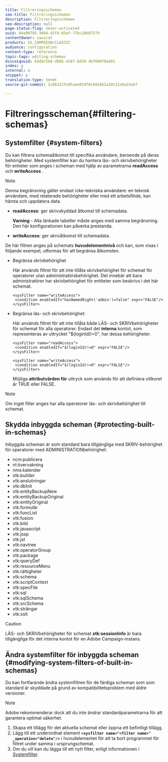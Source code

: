 ```yaml
---
title: Filtreringsscheman
seo-title: Filtreringsscheman
description: Filtreringsscheman
seo-description: null
page-status-flag: never-activated
uuid: 04a90785-3084-42fd-85af-77bc28687579
contentOwner: sauviat
products: SG_CAMPAIGN/CLASSIC
audience: configuration
content-type: reference
topic-tags: editing-schemas
discoiquuid: 64d4c5b8-db0b-4287-8d30-4bf09878a401
index: y
internal: n
snippet: y
translation-type: tm+mt
source-git-commit: 1c86322fa95aee024f6c691b61a10c21a9a22eb7

---
```



# Filtreringsscheman{#filtering-schemas}

## Systemfilter {#system-filters}

Du kan filtrera schemaåtkomst till specifika användare, beroende på deras behörigheter. Med systemfilter kan du hantera läs- och skrivbehörigheter för enheter som anges i scheman med hjälp av parametrarna **readAccess** och **writeAccess** .

>[!NOTE]
>
>Denna begränsning gäller endast icke-tekniska användare: en teknisk användare, med relaterade behörigheter eller med ett arbetsflöde, kan hämta och uppdatera data.

* **readAccess**: ger skrivskyddad åtkomst till schemadata.

   **Varning** - Alla länkade tabeller måste anges med samma begränsning. Den här konfigurationen kan påverka prestanda.

* **writeAccess**: ger skrivåtkomst till schemadata.

De här filtren anges på schemats **huvudelementnivå** och kan, som visas i följande exempel, utformas för att begränsa åtkomsten.

* Begränsa skrivbehörighet

   Här används filtret för att inte tillåta skrivbehörighet för schemat för operatorer utan administratörsbehörighet. Det innebär att bara administratörer har skrivbehörighet för entiteter som beskrivs i det här schemat.

   ```
   <sysFilter name="writeAccess">      
    <condition enabledIf="hasNamedRight('admin')=false" expr="FALSE"/>    
   </sysFilter>
   ```

* Begränsa läs- och skrivbehörighet:

   Här används filtret för att inte tillåta både LÄS- och SKRIVbehörigheter för schemat för alla operatorer. Endast det **interna** kontot, som representeras av uttrycket &quot;$(loginId)!=0&quot;, har dessa behörigheter.

   ```
   <sysFilter name="readAccess"> 
    <condition enabledIf="$(loginId)!=0" expr="FALSE"/>
   </sysFilter>
   
   <sysFilter name="writeAccess">  
    <condition enabledIf="$(loginId)!=0" expr="FALSE"/>
   </sysFilter>
   ```

   Möjliga **attributvärden för** uttryck som används för att definiera villkoret är TRUE eller FALSE.

>[!NOTE]
>
>Om inget filter anges har alla operatorer läs- och skrivbehörighet till schemat.

## Skydda inbyggda scheman {#protecting-built-in-schemas}

Inbyggda scheman är som standard bara tillgängliga med SKRIV-behörighet för operatorer med ADMINISTRATIONbehörighet:

* ncm:publicera
* nl:övervakning
* nms:kalender
* xtk:builder
* xtk:anslutningar
* xtk:dbInit
* xtk:entityBackupNew
* xtk:entityBackupOriginal
* xtk:entityOriginal
* xtk:formulär
* xtk:funcList
* xtk:fusion
* xtk:bild
* xtk:javascript
* xtk:jssp
* xtk:jst
* xtk:navtree
* xtk:operatorGroup
* xtk:package
* xtk:queryDef
* xtk:resourceMenu
* xtk:rättigheter
* xtk:schema
* xtk:scriptContext
* xtk:specFile
* xtk:sql
* xtk:sqlSchema
* xtk:srcSchema
* xtk:strängar
* xtk:xslt

>[!CAUTION]
>
>LÄS- och SKRIVbehörigheter för schemat **xtk:sessionInfo** är bara tillgängliga för det interna kontot för en Adobe Campaign-instans.

## Ändra systemfilter för inbyggda scheman {#modifying-system-filters-of-built-in-schemas}

Du kan fortfarande ändra systemfiltren för de färdiga scheman som som standard är skyddade på grund av kompatibilitetsproblem med äldre versioner.

>[!NOTE]
>
>Adobe rekommenderar dock att du inte ändrar standardparametrarna för att garantera optimal säkerhet.

1. Skapa ett tillägg för det aktuella schemat eller öppna ett befintligt tillägg.
1. Lägg till ett underordnat element **`<sysfilter name="<filter name>" _operation="delete"/>`** i huvudelementet för att ta bort programmet för filtret under samma i ursprungschemat.
1. Om du vill kan du lägga till ett nytt filter, enligt informationen i [Systemfilter](#system-filters).

